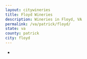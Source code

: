 ```yaml
---
layout: citywineries
title: Floyd Wineries
description: Wineries in Floyd, VA
permalink: /va/patrick/floyd/
state: va
county: patrick
city: floyd
---
```

-
